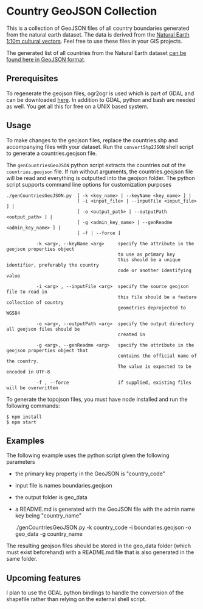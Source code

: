 Country GeoJSON Collection
==========================

This is a collection of GeoJSON files of all country boundaries generated from the natural earth dataset.
The data is derived from the [Natural Earth 1:10m cultural vectors](http://www.naturalearthdata.com/downloads/10m-cultural-vectors/).
Feel free to use these files in your GIS projects.

The generated list of all countries from the Natural Earth dataset [can be found here in GeoJSON format](https://github.com/LonnyGomes/CountryGeoJSONCollection/tree/master/geojson#geojson-countries-list).

Prerequisites
-------------
To regenerate the geojson files, ogr2ogr is used which is part of GDAL and can be downloaded [here](http://trac.osgeo.org/gdal/wiki/DownloadingGdalBinaries).
In addition to GDAL, python and bash are needed as well. You get all this for free on a UNIX based system.

Usage
-----
To make changes to the geojson files, replace the countries.shp and accompanying files with your dataset.
Run the `convertShp2JSON` shell script to generate a countries.geojson file.

The `genCountriesGeoJSON` python script extracts the countries out of the `countries.geojson` file. If run without arguments, the countries.geojson file will be read and everything is outputted into the geojson folder.
The python script supports command line options for customization purposes

    ./genCountriesGeoJSON.py  [ -k <key_name> | --keyName <key_name> ] |
                              [ -i <input_file> | --inputFile <input_file> ] |
                              [ -o <output_path> | --outputPath <output_path> ] |
                              [ -g <admin_key_name> | --genReadme <admin_key_name> ] |
                              [ -f | --force ]

               -k <arg>, --keyName <arg>     specify the attribute in the geojson properties object
                                             to use as primary key
                                             this should be a unique identifier, preferably the country
                                             code or another identifying value

               -i <arg> , --inputFile <arg>  specify the source geojson file to read in
                                             this file should be a feature collection of country
                                             geometries deprojected to WGS84

               -o <arg>, --outputPath <arg>  specify the output directory all geojson files should be
                                             created in

               -g <arg>, --genReadme <arg>   specify the attribute in the geojson properties object that
                                             contains the official name of the country.
                                             The value is expected to be encoded in UTF-8

               -f , --force                  if supplied, existing files will be overwritten

To generate the topojson files, you must have node installed and run the following commands:

```
$ npm install
$ npm start
```

Examples
--------

The following example uses the python script given the following parameters
- the primary key property in the GeoJSON is "country_code"
- input file is names boundaries.geojson
- the output folder is geo_data
- a README.md is generated with the GeoJSON file with the admin name key being "country_name"

    ./genCountriesGeoJSON.py -k country_code -i boundaries.geojson -o geo_data -g country_name

The resulting geojson files should be stored in the geo_data folder (which must exist beforehand) with a README.md file that is also generated in the same folder.

Upcoming features
-----------------
I plan to use the GDAL python bindings to handle the conversion of the shapefile rather than relying on the external shell script.
